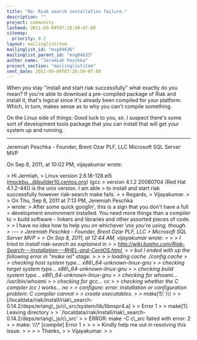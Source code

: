 ```yaml
---
title: "Re: Riak search installation failure."
description: ""
project: community
lastmod: 2011-09-09T07:28:50-07:00
sitemap:
  priority: 0.2
layout: mailinglistitem
mailinglist_id: "msg04636"
mailinglist_parent_id: "msg04633"
author_name: "Jeremiah Peschka"
project_section: "mailinglistitem"
sent_date: 2011-09-09T07:28:50-07:00
---
```



When you stay "install and start riak successfully" what exactly do you mean? 
If you're able to download a pre-compiled package of Riak and install it, 
that's logical since it's already been compiled for your platform. Which, in 
turn, makes sense as to why you can't compile something.

On the Linux side of things: Good luck to you, sir. I suspect there's some sort 
of development tools package that you can install that will get your system up 
and running.

---
Jeremiah Peschka - Founder, Brent Ozar PLF, LLC
Microsoft SQL Server MVP

On Sep 8, 2011, at 10:02 PM, vijayakumar wrote:

&gt; Hi Jermiah,
&gt; Linux version 2.6.18-128.el5 (mockbu...@builder10.centos.org) (gcc 
&gt; version 4.1.2 20080704 (Red Hat 4.1.2-44)) is the unix version. I am able 
&gt; to install and start riak successfully however riak-search make fails.
&gt; 
&gt; Regards,
&gt; Vijayakumar.
&gt; 
&gt; On Thu, Sep 8, 2011 at 7:13 PM, Jeremiah Peschka  
&gt; wrote:
&gt; After some quick googlin', this is a sign that you don't have a full 
&gt; development environment installed. You need more things than a compiler to 
&gt; build software - linkers and libraries and other assorted pieces of code.
&gt; 
&gt; I have no idea how to help you on whichever \\*nix you're using, though.
&gt; ---
&gt; Jeremiah Peschka - Founder, Brent Ozar PLF, LLC
&gt; Microsoft SQL Server MVP
&gt; 
&gt; On Sep 8, 2011, at 12:44 AM, vijayakumar wrote:
&gt; 
&gt; &gt; I tried to install riak-search as explained in
&gt; &gt; http://wiki.basho.com/Riak-Search---Installation---RHEL-and-CentOS.html,
&gt; &gt; but I ended with up the following error in "make rel" stage.
&gt; &gt;
&gt; &gt; loading cache ./config.cache
&gt; &gt; checking host system type... x86\\_64-unknown-linux-gnu
&gt; &gt; checking target system type... x86\\_64-unknown-linux-gnu
&gt; &gt; checking build system type... x86\\_64-unknown-linux-gnu
&gt; &gt; checking for whoami... /usr/bin/whoami
&gt; &gt; checking for gcc... cc
&gt; &gt; checking whether the C compiler (cc ) works... no
&gt; &gt; configure: error: installation or configuration problem: C compiler cannot 
&gt; &gt; create executables.
&gt; &gt; make[1]: \\*\\*\\* 
&gt; &gt; [/localdata/riak/install/riak\\_search-0.14.2/deps/erlang\\_js/c\\_src/system/lib/libnspr4.a]
&gt; &gt; Error 1
&gt; &gt; make[1]: Leaving directory 
&gt; &gt; `/localdata/riak/install/riak\\_search-0.14.2/deps/erlang\\_js/c\\_src'
&gt; &gt; ERROR: make -C c\\_src failed with error: 2
&gt; &gt; make: \\*\\*\\* [compile] Error 1
&gt; &gt;
&gt; &gt; Kindly help me out in resolving this issue.
&gt; &gt;
&gt; &gt; Thanks,
&gt; &gt; Vijayakumar.
&gt; 
&gt; 
